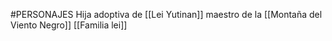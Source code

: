 #PERSONAJES 
Hija adoptiva de [[Lei Yutinan]] maestro de la [[Montaña del Viento Negro]]
[[Familia lei]]